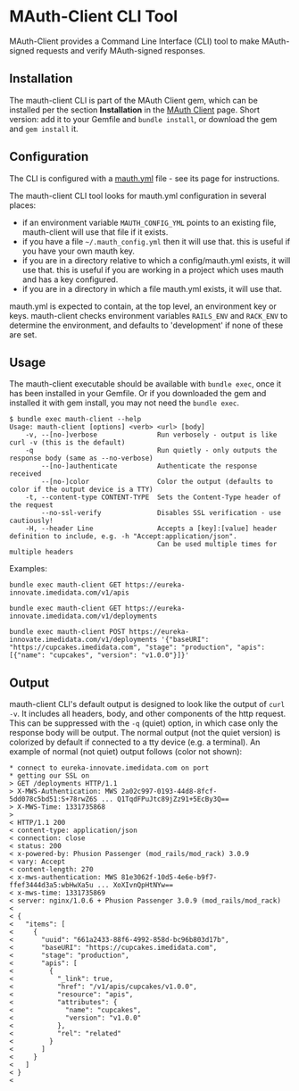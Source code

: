 # MAuth-Client CLI Tool

MAuth-Client provides a Command Line Interface (CLI) tool to make MAuth-signed requests and verify MAuth-signed 
responses. 

## Installation

The mauth-client CLI is part of the MAuth Client gem, which can be installed per the section __Installation__ in the 
[MAuth Client](file.MAuth_Client.html#installation) page. Short version: add it to your Gemfile and 
`bundle install`, or download the gem and `gem install` it. 

## Configuration

The CLI is configured with a [mauth.yml](file.mauth.yml.html) file - see its page for instructions. 

The mauth-client CLI tool looks for mauth.yml configuration in several places:

- if an environment variable `MAUTH_CONFIG_YML` points to an existing file, mauth-client will use that file if it 
  exists. 
- if you have a file `~/.mauth_config.yml` then it will use that. this is useful if you have your own mauth key. 
- if you are in a directory relative to which a config/mauth.yml exists, it will use that. this is useful if you are 
  working in a project which uses mauth and has a key configured. 
- if you are in a directory in which a file mauth.yml exists, it will use that. 

mauth.yml is expected to contain, at the top level, an environment key or keys. mauth-client checks environment 
variables `RAILS_ENV` and `RACK_ENV` to determine the environment, and defaults to 'development' if none of these are 
set. 

## Usage

The mauth-client executable should be available with `bundle exec`, once it has been installed in your Gemfile. Or if 
you downloaded the gem and installed it with gem install, you may not need the `bundle exec`. 

```
$ bundle exec mauth-client --help
Usage: mauth-client [options] <verb> <url> [body]
    -v, --[no-]verbose               Run verbosely - output is like curl -v (this is the default)
    -q                               Run quietly - only outputs the response body (same as --no-verbose)
        --[no-]authenticate          Authenticate the response received
        --[no-]color                 Color the output (defaults to color if the output device is a TTY)
    -t, --content-type CONTENT-TYPE  Sets the Content-Type header of the request
        --no-ssl-verify              Disables SSL verification - use cautiously!
    -H, --header Line                Accepts a [key]:[value] header definition to include, e.g. -h "Accept:application/json".
                                     Can be used multiple times for multiple headers
```

Examples:

```
bundle exec mauth-client GET https://eureka-innovate.imedidata.com/v1/apis
```

```
bundle exec mauth-client GET https://eureka-innovate.imedidata.com/v1/deployments
```

```
bundle exec mauth-client POST https://eureka-innovate.imedidata.com/v1/deployments '{"baseURI": "https://cupcakes.imedidata.com", "stage": "production", "apis": [{"name": "cupcakes", "version": "v1.0.0"}]}'
```

## Output

mauth-client CLI's default output is designed to look like the output of `curl -v`. It includes all headers, body, 
and other components of the http request. This can be suppressed with the `-q` (quiet) option, in which case only the 
response body will be output. The normal output (not the quiet version) is colorized by default if connected to a tty 
device (e.g. a terminal). An example of normal (not quiet) output follows (color not shown):

```
* connect to eureka-innovate.imedidata.com on port 
* getting our SSL on
> GET /deployments HTTP/1.1
> X-MWS-Authentication: MWS 2a02c997-0193-44d8-8fcf-5dd078c5bd51:S+78rwZ6S ... Q1TqdFPuJtc89jZz91+5EcBy3Q==
> X-MWS-Time: 1331735868
> 
< HTTP/1.1 200
< content-type: application/json
< connection: close
< status: 200
< x-powered-by: Phusion Passenger (mod_rails/mod_rack) 3.0.9
< vary: Accept
< content-length: 270
< x-mws-authentication: MWS 81e3062f-10d5-4e6e-b9f7-ffef3444d3a5:wbHwXa5u ... XoXIvnQpHtNYw==
< x-mws-time: 1331735869
< server: nginx/1.0.6 + Phusion Passenger 3.0.9 (mod_rails/mod_rack)
< 
< {
<   "items": [
<     {
<       "uuid": "661a2433-88f6-4992-858d-bc96b803d17b",
<       "baseURI": "https://cupcakes.imedidata.com",
<       "stage": "production",
<       "apis": [
<         {
<           "_link": true,
<           "href": "/v1/apis/cupcakes/v1.0.0",
<           "resource": "apis",
<           "attributes": {
<             "name": "cupcakes",
<             "version": "v1.0.0"
<           },
<           "rel": "related"
<         }
<       ]
<     }
<   ]
< }
< 
```
